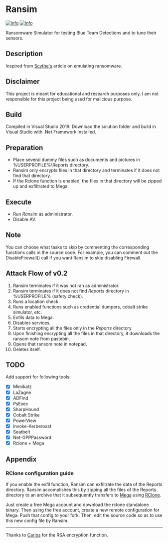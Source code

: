 # Ransim

[![Info](https://img.shields.io/static/v1?label=Ransomware&message=Simulator&color=crimson)](https://shields.io/)
[![Info](https://img.shields.io/static/v1?label=.Net%20Framework&message=C%20Sharp&color=863CA6)](https://shields.io/)

Ransomware Simulator for testing Blue Team Detections and to tune their sensors.

## Description

Inspired from [Scythe's](https://scythe.webflow.io/library/threatthursday-ransomware) article on emulating ransomware.

## Disclaimer

This project is meant for educational and research purposes only. I am not responsible for this project being used for malicious purpose.

## Build

Compiled in Visual Studio 2019. Download the solution folder and build in Visual Studio with .Net Framework installed.

## Preparation

- Place several dummy files such as documents and pictures in %USERPROFILE%\Reports directory.
- Ransim only encrypts files in that directory and terminates if it does not find that directory.
- If the Rclone function is enabled, the files in that directory will be zipped up and exfiltrated to Mega.

## Execute

- Run *Ransim* as administrator.
- Disable AV.

## Note

You can choose what tasks to skip by commenting the corresponding functions calls in the source code.
For example, you can comment out the DisableFirewall() call if you want Ransim to skip disabling Firewall.

## Attack Flow of v0.2

1. Ransim terminates if it was not ran as administrator.
2. Ransim terminates if it does not find *Reports* directory in %USERPROFILE% (safety check).
3. Runs a location check.
4. Runs enabled functions such as credential dumpers, cobalt strike simulator, etc.
5. Exfils data to Mega.
6. Disables services.
7. Starts encrypting all the files only in the *Reports* directory.
8. Upon finishing encrypting all the files in that directory, it downloads the ransom note from pastebin.
9. Opens that ransom note in notepad.
10. Deletes itself.

## TODO

Add support for following tools:

- [x] Mimikatz
- [x] LaZagne
- [x] ADFind
- [x] PsExec
- [x] SharpHound
- [x] Cobalt Strike
- [x] PowerView
- [x] Invoke-Kerberoast
- [x] Seatbelt
- [x] Net-GPPPassword
- [x] Rclone + Mega

## Appendix

### RClone configuration guide

If you enable the exfil function, Ransim can exfiltrate the data of the Reports directory. Ransim accomplishes this by zipping all the files of the Reports directory to an archive that it subsequently transfers to [Mega](https://mega.io/) using [RClone](https://rclone.org/).

Just create a free Mega account and download the rclone standalone binary. Then using the free account, create a new remote configuration for Mega. Push that config to your fork. Then, edit the source code so as to use this new config file by Ransim. 

--- 

Thanks to [Carlos](https://github.com/sdkcarlos) for the RSA encryption function.
